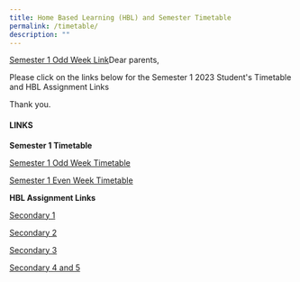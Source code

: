 ```yaml
---
title: Home Based Learning (HBL) and Semester Timetable
permalink: /timetable/
description: ""
---
```

[Semester 1 Odd Week Link](/files/timetable/)Dear parents,

Please click on the links below for the Semester 1 2023 Student's Timetable and HBL Assignment Links

Thank you.

#### **LINKS**

**Semester 1 Timetable**

[Semester 1 Odd Week Timetable](/files/timetable/2023-Sem-1-Timetable-Odd-Week-with-SRP-caa-13-Jan.pdf)

[ Semester 1 Even Week Timetable](/files/timetable/2023-Sem-1-Timetable-Even-Week-with-SRP-caa-13-Jan.pdf)

**HBL Assignment Links**

[Secondary 1](https://tinyurl.com/MSS2023Sec1HBLCCP-StudentView)

[Secondary 2](https://tinyurl.com/MSS2023Sec2HBLCCP-StudentView)

[Secondary 3](https://tinyurl.com/MSS2023Sec3HBLCCP-StudentView)

[Secondary 4 and 5](https://tinyurl.com/MSS2023Sec45HBLCCP-StudentView)